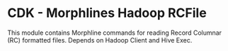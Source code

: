 # CDK - Morphlines Hadoop RCFile

This module contains Morphline commands for reading Record Columnar (RC) formatted files. Depends on Hadoop Client and Hive Exec.
